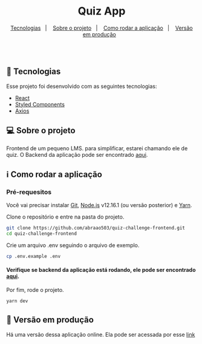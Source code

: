 <h1 align="center">
   Quiz App
</h1>

<p align="center">
  <a href="#space_invader-tecnologias">Tecnologias</a>&nbsp;&nbsp;&nbsp;|&nbsp;&nbsp;&nbsp;
  <a href="#computer-sobre-o-projeto">Sobre o projeto</a>&nbsp;&nbsp;&nbsp;|&nbsp;&nbsp;&nbsp;
  <a href="#information_source-como-rodar-a-aplicação">Como rodar a aplicação</a>&nbsp;&nbsp;&nbsp;|&nbsp;&nbsp;&nbsp;
  <a href="#rocket-versão-em-produção">Versão em produção</a>&nbsp;&nbsp;&nbsp;
</p>
<br><br>

## :space_invader: Tecnologias

Esse projeto foi desenvolvido com as seguintes tecnologias:

- [React](https://reactjs.org/)
- [Styled Components](https://styled-components.com/)
- [Axios](https://github.com/axios/axios)

## :computer: Sobre o projeto

Frontend de um pequeno LMS. para simplificar, estarei chamando ele de quiz. O Backend da aplicação pode ser encontrado [aqui](https://github.com/abraao503/quiz-challenge-frontend).    

## :information_source: Como rodar a aplicação

### Pré-requesitos
Você vai precisar instalar [Git](https://git-scm.com), [Node.js](https://nodejs.org/) v12.16.1 (ou versão posterior) e [Yarn](https://yarnpkg.com/).

Clone o repositório e entre na pasta do projeto.      
```bash
git clone https://github.com/abraao503/quiz-challenge-frontend.git
cd quiz-challenge-frontend

```

Crie um arquivo .env seguindo o arquivo de exemplo.      
```bash
cp .env.example .env

```

#### Verifique se backend da aplicação está rodando, ele pode ser encontrado [aqui](https://github.com/abraao503/quiz-challenge-backend).


Por fim, rode o projeto.
```bash
yarn dev
```

## :rocket: Versão em produção

Há uma versão dessa aplicação online. Ela pode ser acessada por esse [link](https://fervent-hawking-fcfeeb.netlify.app)
